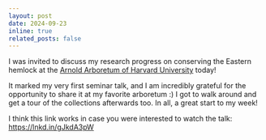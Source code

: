 ```yaml
---
layout: post
date: 2024-09-23
inline: true
related_posts: false
---
```


I was invited to discuss my research progress on conserving the Eastern hemlock at the [Arnold Arboretum of Harvard University](https://arboretum.harvard.edu/) today! 

It marked my very first seminar talk, and I am incredibly grateful for the opportunity to share it at my favorite arboretum :) I got to walk around and get a tour of the collections afterwards too. In all, a great start to my week!

I think this link works in case you were interested to watch the talk: https://lnkd.in/gJkdA3pW
